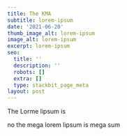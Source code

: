 ```yaml
---
title: The KMA
subtitle: lorem-ipsum
date: '2021-06-20'
thumb_image_alt: lorem-ipsum
image_alt: lorem-ipsum
excerpt: lorem-ipsum
seo:
  title: ''
  description: ''
  robots: []
  extra: []
  type: stackbit_page_meta
layout: post
---
```

The Lorme lipsum is 



no the mega lorem lipsum is mega sum

